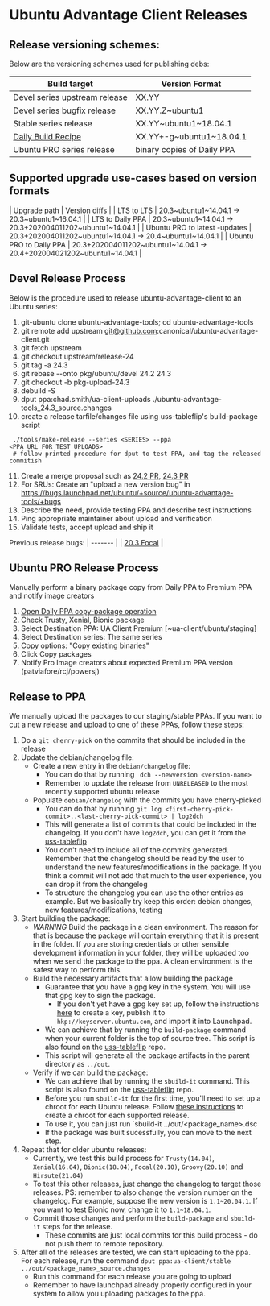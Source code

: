 # Ubuntu Advantage Client Releases

## Release versioning schemes:

Below are the versioning schemes used for publishing debs:

| Build target | Version Format |
| -------- | -------- |
| Devel series upstream release | XX.YY |
| Devel series bugfix release | XX.YY.Z~ubuntu1|
| Stable series release | XX.YY~ubuntu1~18.04.1|
| [Daily Build Recipe](https://code.launchpad.net/~canonical-server/+recipe/ua-client-daily) | XX.YY+<revtime>-g<commitish>~ubuntu1~18.04.1 |
| Ubuntu PRO series release | binary copies of Daily PPA |

## Supported upgrade use-cases based on version formats

| Upgrade path | Version diffs |
| LTS to LTS | 20.3~ubuntu1~14.04.1 -> 20.3~ubuntu1~16.04.1 |
| LTS to Daily PPA | 20.3~ubuntu1~14.04.1 -> 20.3+202004011202~ubuntu1~14.04.1 |
| Ubuntu PRO to latest <series>-updates | 20.3+202004011202~ubuntu1~14.04.1 -> 20.4~ubuntu1~14.04.1 |
| Ubuntu PRO to Daily PPA | 20.3+202004011202~ubuntu1~14.04.1 -> 20.4+202004021202~ubuntu1~14.04.1 |


## Devel Release Process

Below is the procedure used to release ubuntu-advantage-client to an Ubuntu series:

 1. git-ubuntu clone ubuntu-advantage-tools; cd ubuntu-advantage-tools
 2. git remote add upstream git@github.com:canonical/ubuntu-advantage-client.git
 3. git fetch upstream
 4. git checkout upstream/release-24
 5. git tag -a 24.3
 6. git rebase --onto pkg/ubuntu/devel 24.2 24.3
 7. git checkout -b pkg-upload-24.3
 8. debuild -S
 9. dput  ppa:chad.smith/ua-client-uploads ./ubuntu-advantage-tools_24.3_source.changes
 10. create a release tarfile/changes file using uss-tableflip's build-package script
```
 ./tools/make-release --series <SERIES> --ppa <PPA_URL_FOR_TEST_UPLOADS>
 # follow printed procedure for dput to test PPA, and tag the released commitish
```
 11. Create a merge proposal such as [24.2 PR](https://code.launchpad.net/~chad.smith/ubuntu/+source/ubuntu-advantage-tools/+git/ubuntu-advantage-tools/+merge/385073), [24.3 PR](https://code.launchpad.net/~chad.smith/ubuntu/+source/ubuntu-advantage-tools/+git/ubuntu-advantage-tools/+merge/389745)
 11. For SRUs: Create an "upload a new version bug" in https://bugs.launchpad.net/ubuntu/+source/ubuntu-advantage-tools/+bugs
 12. Describe the need, provide testing PPA and describe test instructions
 13. Ping appropriate maintainer about upload and verification
 14. Validate tests, accept upload and ship it

Previous release bugs:
| ------- |
| [20.3 Focal](https://bugs.launchpad.net/ubuntu/+source/ubuntu-advantage-tools/+bug/1869980) |


## Ubuntu PRO Release Process

Manually perform a binary package copy from Daily PPA to Premium PPA and notify image creators

 1. [Open Daily PPA copy-package operation](https://code.launchpad.net/~ua-client/+archive/ubuntu/daily/+copy-packages)
 2. Check Trusty, Xenial, Bionic package
 3. Select Destination PPA: UA Client Premium [~ua-client/ubuntu/staging]
 4. Select Destination series: The same series
 5. Copy options: "Copy existing binaries"
 6. Click Copy packages
 7. Notify Pro Image creators about expected Premium PPA version (patviafore/rcj/powersj)


## Release to PPA

We manually upload the packages to our staging/stable PPAs. If you want to cut a new release and
upload to one of these PPAs, follow these steps:

 1. Do a `git cherry-pick` on the commits that should be included in the release
 2. Update the debian/changelog file:
    * Create a new entry in the `debian/changelog` file:
      * You can do that by running ` dch --newversion <version-name>`
      * Remember to update the release from `UNRELEASED` to the most recently supported
        ubuntu release
    * Populate `debian/changelog` with the commits you have cherry-picked
      * You can do that by running `git log <first-cherry-pick-commit>..<last-cherry-pick-commit> | log2dch`
      * This will generate a list of commits that could be included in the changelog. If you don't
        have `log2dch`, you can get it from the [uss-tableflip](https://github.com/canonical/uss-tableflip)
      * You don't need to include all of the commits generated. Remember that the changelog should
        be read by the user to understand the new features/modifications in the package. If you
        think a commit will not add that much to the user experience, you can drop it from the
        changelog
      * To structure the changelog you can use the other entries as example. But we basically try
        keep this order: debian changes, new features/modifications, testing
 3. Start building the package:
    * *WARNING* Build the package in a clean environment. The reason for that is because the package
      will contain everything that it is present in the folder. If you are storing credentials or
      other sensible development information in your folder, they will be uploaded too when we send
      the package to the ppa. A clean environment is the safest way to perform this.
    * Build the necessary artifacts that allow building the package
      * Guarantee that you have a gpg key in the system. You will use that gpg key to sign the
        package.
        * If you don't yet have a gpg key set up, follow the instructions
          [here](https://help.launchpad.net/YourAccount/ImportingYourPGPKey) to create a key,
          publish it to `hkp://keyserver.ubuntu.com`, and import it into Launchpad.
      * We can achieve that by running the `build-package` command when your current folder is the
        top of source tree. This script is also found on the [uss-tableflip](https://github.com/canonical/uss-tableflip) repo.
      * This script will generate all the package artifacts in the parent directory as `../out`.
    * Verify if we can build the package:
      * We can achieve that by running the `sbuild-it` command. This script is also found on the
        [uss-tableflip](https://github.com/canonical/uss-tableflip) repo.
      * Before you run `sbuild-it` for the first time, you'll need to set up a chroot for each Ubuntu release.
        Follow [these instructions](https://gist.github.com/smoser/14df5f0cd621e10d2282d7c90345e322#new-sbuild-creation)
        to create a chroot for each supported release.
      * To use it, you can just run `sbuild-it ../out/<package_name>.dsc
      * If the package was built sucessfully, you can move to the next step.
 4. Repeat that for older ubuntu releases:
    * Currently, we test this build process for `Trusty(14.04)`, `Xenial(16.04)`, `Bionic(18.04)`,
      `Focal(20.10)`, `Groovy(20.10)` and `Hirsute(21.04)`
    * To test this other releases, just change the changelog to target those releases.
      PS: remember to also change the version number on the changelog. For example, suppose
      the new version is `1.1~20.04.1`. If you want to test Bionic now, change it to
      `1.1~18.04.1`.
    * Commit those changes and perform the `build-package` and `sbuild-it` steps for the release.
      * These commits are just local commits for this build process - do not push them to remote repository.
 5. After all of the releases are tested, we can start uploading to the ppa. For each release, run
    the command `dput ppa:ua-client/stable ../out/<package_name>_source.changes`
    * Run this command for each release you are going to upload
    * Remember to have launchpad already properly configured in your system to allow you uploading
      packages to the ppa.
